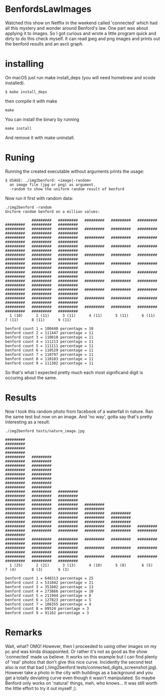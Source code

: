 # BenfordsLawImages

Watched this show on Netflix in the weekend called 'connected' which had all this mystery and wonder around Benford's law.
One part was about applying it to images. So I got curious and wrote a little program quick and dirty to do this check myself.
It can read jpeg and png images and prints out the benford results and an ascii graph.


# installing
On macOS just run make install_deps (you will need homebrew and xcode installed).

```
$ make install_deps
```

then compile it with make
```
make
```

You can install the binary by running
```
make install
```
And remove it with make uninstall.


# Runing
Running the created executable without arguments prints the usage:
```
$ USAGE: ./img2benford: <image|-random>
  an image file (jpg or png) as argument.
  -random to show the uniform random result of benford
```

Now run it first with random data:
```
./img2benford -random
Uniform random benford on a million values:

            #########   #########   #########   #########   #########   #########   #########   #########
#########   #########   #########   #########   #########   #########   #########   #########   #########
#########   #########   #########   #########   #########   #########   #########   #########   #########
#########   #########   #########   #########   #########   #########   #########   #########   #########
#########   #########   #########   #########   #########   #########   #########   #########   #########
#########   #########   #########   #########   #########   #########   #########   #########   #########
#########   #########   #########   #########   #########   #########   #########   #########   #########
#########   #########   #########   #########   #########   #########   #########   #########   #########
#########   #########   #########   #########   #########   #########   #########   #########   #########
#########   #########   #########   #########   #########   #########   #########   #########   #########
#########   #########   #########   #########   #########   #########   #########   #########   #########
  1 (10)      2 (11)      3 (11)      4 (11)      5 (11)      6 (11)      7 (11)      8 (11)      9 (11)

benford count 1 = 100440 percentage = 10
benford count 2 = 111447 percentage = 11
benford count 3 = 110810 percentage = 11
benford count 4 = 111213 percentage = 11
benford count 5 = 111111 percentage = 11
benford count 6 = 110529 percentage = 11
benford count 7 = 110797 percentage = 11
benford count 8 = 110183 percentage = 11
benford count 9 = 111302 percentage = 11
```

So that's what I expected pretty much each most significand digit is occuring about the same.

# Results
Now I took this random photo from facebook of a waterfall in nature. Ran the same test but now on an image. And 'no way', gotta
say that's pretty interesting as a result:

```
./img2benford tests/nature_image.jpg

#########
#########
#########
#########
#########   #########
#########   #########
#########   #########
#########   #########
#########   #########
#########   #########
#########   #########
#########   #########
#########   #########   #########
#########   #########   #########
#########   #########   #########
#########   #########   #########   #########
#########   #########   #########   #########
#########   #########   #########   #########   #########
#########   #########   #########   #########   #########
#########   #########   #########   #########   #########
#########   #########   #########   #########   #########   #########
#########   #########   #########   #########   #########   #########   #########
#########   #########   #########   #########   #########   #########   #########   #########   #########
#########   #########   #########   #########   #########   #########   #########   #########   #########
#########   #########   #########   #########   #########   #########   #########   #########   #########
  1 (25)      2 (21)      3 (13)      4 (10)      5 (8)       6 (5)       7 (4)       8 (3)       9 (3)

benford count 1 = 648313 percentage = 25
benford count 2 = 531042 percentage = 21
benford count 3 = 351602 percentage = 13
benford count 4 = 273866 percentage = 10
benford count 5 = 211944 percentage = 8
benford count 6 = 127823 percentage = 5
benford count 7 = 106355 percentage = 4
benford count 8 = 89524 percentage = 3
benford count 9 = 91162 percentage = 3

```

# Remarks
Wait, what? OMG!
However, then I proceeded to using other images on my pc and was kinda disappointed. Or rather it's not as good as the show 'connected' made us believe.
It works on this example but I can find plenty of 'real' photos that don't give this nice curve. 
Incidently the second test also is not that bad (./img2benford tests/connected_digits_screenshot.jpg). 
However take a photo in the city with buildings as a background and you get a totally deviating curve even though it wasn't manipulated.
So maybe Benford only works on 'natural' things, meh, who knows... It was still worth the little effort to try it out myself ;).

